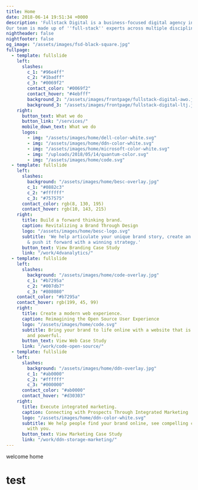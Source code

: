 ```yaml
---
title: Home
date: 2018-06-14 19:51:34 +0000
description: 'Fullstack Digital is a business-focused digital agency in Los Angeles.
Our team is made up of ''full-stack'' experts across multiple disciplines.'
nightheader: false
nightfooter: false
og_image: "/assets/images/fsd-black-square.jpg"
fullpage:
  - template: fullslide
    left: 
      slashes:
        c_1: "#96e4ff"
        c_2: "#1badff"
        c_3: "#0069f2"
        contact_color: "#0069f2"
        contact_hover: "#4ebfff"
        background_2: "/assets/images/frontpage/fullstack-digital-awo.jpg"
        background_3: "/assets/images/frontpage/fullstack-digital-ltj.jpg"        
    right:
      button_text: What we do
      button_link: "/services/"
      mobile_down_text: What we do
      logos:
        - img: "/assets/images/home/dell-color-white.svg"
        - img: "/assets/images/home/ddn-color-white.svg"
        - img: "/assets/images/home/microsoft-color-white.svg"
        - img: "/uploads/2018/05/14/quantum-color.svg"
        - img: "/assets/images/home/code.svg"
  - template: fullslide
    left: 
      slashes:
        background: "/assets/images/home/besc-overlay.jpg"
        c_1: "#0882c3"
        c_2: "#ffffff"
        c_3: "#757575"
      contact_color: rgb(8, 130, 195)
      contact_hover: rgb(10, 143, 215)
    right:
      title: Build a forward thinking brand.
      caption: Revitalizing a Brand Through Design
      logo: "/assets/images/home/besc-logo.svg"
      subtitle: 'We help articulate your unique brand story, create an innovative identity
        & push it forward with a winning strategy.'
      button_text: View Branding Case Study
      link: "/work/4dvanalytics/"
  - template: fullslide
    left: 
      slashes:
        background: "/assets/images/home/code-overlay.jpg"
        c_1: "#b7295a"
        c_2: "#007db7"
        c_3: "#808080"
    contact_color: "#b7295a"
    contact_hover: rgb(199, 45, 99)
    right:
      title: Create a modern web experience.
      caption: Reimagining the Open Source User Experience
      logo: "/assets/images/home/code.svg"
      subtitle: Bring your brand to life online with a website that is useful, stunning,
        and powerful.
      button_text: View Web Case Study
      link: "/work/code-open-source/"
  - template: fullslide
    left:
      slashes:
        background: "/assets/images/home/ddn-overlay.jpg"
        c_1: "#ab0000"
        c_2: "#ffffff"
        c_3: "#000000"
      contact_color: "#ab0000"
      contact_hover: "#d30303"
    right:
      title: Execute integrated marketing.
      caption: Connecting with Prospects Through Integrated Marketing
      logo: "/assets/images/home/ddn-color-white.svg"
      subtitle: We help people find your brand online, see compelling content, and engage
        with you.
      button_text: View Marketing Case Study
      link: "/work/ddn-storage-marketing/"
---
```

welcome home
# test